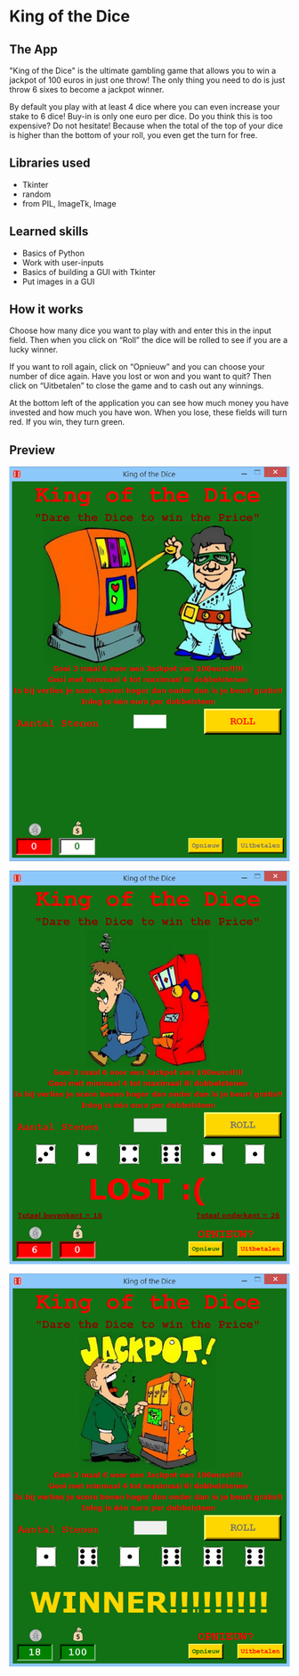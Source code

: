 # King of the Dice

## The App

"King of the Dice" is the ultimate gambling game that allows you to win a jackpot of 100 euros in just one throw! The only thing you need to do is just throw 6 sixes to become a jackpot winner. 

By default you play with at least 4 dice where you can even increase your stake to 6 dice! Buy-in is only one euro per dice. Do you think this is too expensive? Do not hesitate! Because when the total of the top of your dice is higher than the bottom of your roll, you even get the turn for free.


## Libraries used

* Tkinter
* random
* from PIL, ImageTk, Image


## Learned skills

* Basics of Python
* Work with user-inputs
* Basics of building a GUI with Tkinter 
* Put images in a GUI


## How it works

Choose how many dice you want to play with and enter this in the input field. Then when you click on “Roll” the dice will be rolled to see if you are a lucky winner. 

If you want to roll again, click on “Opnieuw” and you can choose your number of dice again. Have you lost or won and you want to quit? Then click on “Uitbetalen” to close the game and to cash out any winnings. 

At the bottom left of the application you can see how much money you have invested and how much you have won. When you lose, these fields will turn red. If you win, they turn green. 


## Preview

![screenshot_start](Showcase/screenshot_start.png?raw=true '"Choose your Pick"')

![screenshot_lost](Showcase/screenshot_lost.png?raw=true '"You lost!"')

![screenshot_win](Showcase/screenshot_win.png?raw=true '"Winner!"')